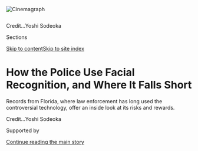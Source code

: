 <div id="app">

<div>

<div>

<div>

</div>

<div data-aria-hidden="false">

<div id="site-content" data-role="main">

<div>

<div class="css-1aor85t" style="opacity:0.000000001;z-index:-1;visibility:hidden">

<div class="css-1hqnpie">

<div class="css-epjblv">

<span class="css-17xtcya">[Technology](/section/technology)</span><span class="css-x15j1o">|</span><span class="css-fwqvlz">How
the Police Use Facial Recognition, and Where It Falls
Short</span>

</div>

<div class="css-k008qs">

<div class="css-1iwv8en">

<span class="css-18z7m18"></span>

<div>

</div>

</div>

<span class="css-1n6z4y">https://nyti.ms/2Nkhh6K</span>

<div class="css-1705lsu">

<div class="css-4xjgmj">

<div class="css-4skfbu" data-role="toolbar" data-aria-label="Social Media Share buttons, Save button, and Comments Panel with current comment count" data-testid="share-tools">

  - 
  - 
  - 
  - 
    
    <div class="css-6n7j50">
    
    </div>

  - 

</div>

</div>

</div>

</div>

</div>

</div>

<div id="NYT_TOP_BANNER_REGION" class="css-11qgg8s">

</div>

<div id="fullBleedHeaderContent">

<div class="css-n4ws9g">

<div class="sizeFull css-pvifa0">

<div class="css-14houu5" style="width:100%;overflow:hidden">

<div class="css-122y91a">

![Cinemagraph](https://static01.graylady3jvrrxbe.onion/images/2020/01/11/multimedia/11pinellas/00pinellas-superJumbo.jpg)

</div>

</div>

<span class="css-cnj6d5 e1z0qqy90" itemprop="copyrightHolder"><span class="css-1ly73wi e1tej78p0">Credit...</span><span>Yoshi
Sodeoka</span></span>

</div>

</div>

<div class="css-3z92zw">

<div class="css-6cn7ki">

<div class="NYTAppHideMasthead css-1bcu9v6 e1suatyy0">

<div class="section css-1o1qe8k e1suatyy2">

<div class="css-cu5p7t er09x8g0">

<div class="css-6n7j50">

</div>

<span class="css-1dv1kvn">Sections</span>

[Skip to content](#site-content)[Skip to site index](#site-index)

</div>

<div class="css-10698na e1huz5gh0">

</div>

</div>

</div>

<div class="css-1sojcmr ehdk2mb0">

# How the Police Use Facial Recognition, and Where It Falls Short

</div>

Records from Florida, where law enforcement has long used the
controversial technology, offer an inside look at its risks and
rewards.

</div>

</div>

<div class="css-nwzfg5 e1gnum310">

<span class="css-1f9pvn2 technology"></span><span class="css-cnj6d5 e1z0qqy90" itemprop="copyrightHolder"><span class="css-1ly73wi e1tej78p0">Credit...</span><span><span>Yoshi
Sodeoka</span></span></span>

</div>

<div id="sponsor-wrapper" class="css-1hyfx7x">

<div id="sponsor-slug" class="css-19vbshk">

Supported by

</div>

[Continue reading the main
story](#after-sponsor)

<div id="sponsor" class="ad sponsor-wrapper" style="text-align:center;height:100%;display:block">

</div>

<div id="after-sponsor">

</div>

</div>

<div class="css-1wx1auc e1gnum311">

<div class="css-18e8msd">

<div class="css-vp77d3 epjyd6m0">

<div class="css-1baulvz">

By [<span class="css-1baulvz last-byline" itemprop="name">Jennifer
Valentino-DeVries</span>](https://www.nytimes3xbfgragh.onion/by/jennifer-valentino-devries)

</div>

</div>

  - Jan. 12,
    2020

  - 
    
    <div class="css-4xjgmj">
    
    <div class="css-d8bdto" data-role="toolbar" data-aria-label="Social Media Share buttons, Save button, and Comments Panel with current comment count" data-testid="share-tools">
    
      - 
      - 
      - 
      - 
        
        <div class="css-6n7j50">
        
        </div>
    
      - 
    
    </div>
    
    </div>

</div>

</div>

</div>

<div class="section meteredContent css-1r7ky0e" name="articleBody" itemprop="articleBody">

<div class="css-1fanzo5 StoryBodyCompanionColumn">

<div class="css-53u6y8">

After a high-speed chase north of Orlando, Fla., sheriff’s deputies
punctured the tires of a stolen Dodge Magnum and brought it to a stop.
They arrested the driver, but couldn’t determine who he was. The man had
no identification card. He passed out after stuffing something into his
mouth. And his fingerprints, the deputies reported, appeared to have
been [chewed
off](https://www.documentcloud.org/documents/6581927-Seminolecountycarchase-Redacted.html).

So investigators turned to one of the oldest and largest facial
recognition systems in the country: a statewide program based in
Pinellas County, Fla., that began almost 20 years ago, when law
enforcement agencies were just starting to use the technology. Officers
ran a photo of the man through a huge database, found a likely match and
marked the 2017 case as one of the system’s more than 400 successful
“[outcomes](https://www.documentcloud.org/documents/6586379-FACESlist-Redacted.html)”
since 2014.

A review of these Florida records — the most comprehensive analysis of a
local law enforcement facial recognition system to date — offers a rare
look at the technology’s potential and its limitations.

Officials in Florida say that they query the system 4,600 times a month.
But the technology is no magic bullet: Only a small percentage of the
queries break open investigations of unknown suspects, the documents
indicate. The tool has been effective with clear images — identifying
recalcitrant detainees, people using fake IDs and photos from anonymous
social media accounts — but when investigators have tried to put a name
to a suspect glimpsed in grainy surveillance footage, it has produced
significantly fewer results.

</div>

</div>

<div class="css-1fanzo5 StoryBodyCompanionColumn">

<div class="css-53u6y8">

The Florida program also underscores concerns about new technologies’
potential to violate due process. The system operates with little
oversight, and its role in legal cases is not always disclosed to
defendants, records show. Although officials said investigators could
not rely on facial recognition results to make an arrest, documents
suggested that on occasion officers gathered no other evidence.

“It’s really being sold as this tool accurate enough to do all sorts of
crazy stuff,” said Clare Garvie, a senior associate at the Center on
Privacy and Technology at Georgetown Law. “It’s not there yet.”

Facial recognition has set off controversy in recent years, even as it
has become an everyday tool for unlocking cellphones and tagging photos
on social media. The industry has drawn in new players [like
Amazon](https://www.cnet.com/news/facial-recognition-overkill-how-deputies-solved-a-12-shoplifting-case/),
which has [courted police
departments](https://www.nytimes3xbfgragh.onion/2018/05/22/technology/amazon-facial-recognition.html),
and the technology is used by law enforcement in New York, Los Angeles,
Chicago and elsewhere, as well as by the F.B.I. and other federal
agencies. Data on such systems is scarce, but [a 2016
study](https://www.perpetuallineup.org/) found that half of American
adults were in a law enforcement facial recognition database.

Police officials [have
argued](https://www.nytimes3xbfgragh.onion/2019/06/09/opinion/facial-recognition-police-new-york-city.html)
that facial recognition [makes the public
safer](https://www.nytimes3xbfgragh.onion/2019/05/18/us/facial-recognition-police.html).
But a few cities, including San Francisco, have [barred law enforcement
from using the
tool](https://www.nytimes3xbfgragh.onion/2019/05/14/us/facial-recognition-ban-san-francisco.html),
amid concerns about privacy and false matches. Civil liberties advocates
warn of the pernicious uses of the technology, pointing to
[China](https://www.nytimes3xbfgragh.onion/2019/04/14/technology/china-surveillance-artificial-intelligence-racial-profiling.html),
where the government has deployed it as a [tool for authoritarian
control](https://www.nytimes3xbfgragh.onion/2019/12/17/technology/china-surveillance.html).

In Florida, facial recognition has long been part of daily policing. The
sheriff’s office in Pinellas County, on the west side of Tampa Bay,
wrangled federal money two decades ago to try the technology and now
serves as the de facto facial recognition service for the state. It
enables access to more than 30 million images, including driver’s
licenses, mug shots and juvenile booking photos.

</div>

</div>

<div class="css-1fanzo5 StoryBodyCompanionColumn">

<div class="css-53u6y8">

“People think this is something new,” the county sheriff, Bob Gualtieri,
said of facial recognition. “But what everybody is getting into now, we
did it a long time ago.”

## A Question of Due Process

Only one American court is known to have ruled on the use of facial
recognition by law enforcement, and it gave credence to the idea that a
defendant’s right to the information was limited.

[Willie Allen
Lynch](https://www.nydailynews.com/news/crime/50-crack-sale-florida-lead-facial-recognition-change-article-1.3888958)
was accused in 2015 of selling $50 worth of crack cocaine, after the
Pinellas facial recognition system suggested him as a likely match. Mr.
Lynch, who claimed he had been misidentified, sought the images of the
other possible matches; [a Florida appeals court
ruled](https://law.justia.com/cases/florida/first-district-court-of-appeal/2018/16-3290.html)
against it. He is serving an eight-year prison sentence.

Any technological findings presented as evidence are subject to analysis
through special hearings, but facial recognition results have never been
deemed reliable enough to stand up to such questioning. The results
still can play a significant role in investigations, though, without the
judicial scrutiny applied to more proven forensic technologies.

Laws and courts
[differ](https://law.justia.com/cases/new-jersey/appellate-division-published/1992/254-n-j-super-754-1.html)
by [state](http://fprints.nwlean.net/Brady.pdf) on what investigative
materials must be shared with the defense. This has led some law
enforcement officials to argue that they aren’t required to disclose the
use of facial recognition.

In some of the Florida cases The Times reviewed, the technology was not
mentioned in initial warrants or affidavits. Instead, detectives noted
“[investigative
means](https://www.documentcloud.org/documents/6586485-Kohlsshoplifting-Redacted.html)”
or an “[attempt to
identify](https://www.documentcloud.org/documents/6591394-PasadenaLiquors-Redacted.html)”
in court documents, while logging the matters as facial recognition wins
in the Pinellas County records. Defense lawyers said in interviews that
the use of facial recognition was sometimes mentioned later in the
discovery process, but not always.

Aimee Wyant, a senior assistant public defender in the judicial circuit
that includes Pinellas County, said defense lawyers should be provided
with all the information turned up in an investigation.

</div>

</div>

<div class="css-1fanzo5 StoryBodyCompanionColumn">

<div class="css-53u6y8">

“Once the cops find a suspect, they’re like a dog with a bone: That’s
their suspect,” she said. “So we’ve got to figure out where they got
that name to start.”

Law enforcement officials in Florida and elsewhere emphasized that
facial recognition should not be relied on to put anyone in jail. “No
one can be arrested on the basis of the computer match alone,” the New
York police commissioner, James O’Neill, [wrote in a June
op-ed](https://www.nytimes3xbfgragh.onion/2019/06/09/opinion/facial-recognition-police-new-york-city.html).

In most of the Florida cases The Times reviewed, investigators
[followed](https://www.documentcloud.org/documents/6591395-Armedrobbery-Redacted.html)
[similar](https://www.documentcloud.org/documents/6591396-Shoes-Redacted.html)
guidelines. But in a
[few](https://www.documentcloud.org/documents/6586485-Kohlsshoplifting-Redacted.html)
[instances](https://www.documentcloud.org/documents/6587265-Shoesshoplifting-Redacted.html),
court records suggest, facial recognition was the primary basis for an
arrest.

Last April, for example, a Tallahassee police officer investigating the
theft of an $80 cellphone obtained a store surveillance image and
received a likely match from the facial recognition system, according to
the Pinellas list. The investigator then “reviewed the surveillance
video and positively identified” the suspect, [she
wrote](https://www.documentcloud.org/documents/6586364-Targettheft-Redacted.html)
in a court document.

A police department spokeswoman suggested that this step provided a
check on the facial recognition system. “What we can’t do is just say,
‘Oh, it’s this guy,’ and not even look at it,” she said, adding that
in this instance “it was a very clear photo.” The case is proceeding.

## No More ‘Name Game’

Pinellas County’s Face Analysis Comparison & Examination System, or
FACES, was started with a $3.5 million federal grant arranged in 2000 by
Representative Bill Young, a Florida Republican who led the House
Appropriations Committee.

</div>

</div>

<div class="css-79elbk" data-testid="photoviewer-wrapper">

<div class="css-z3e15g" data-testid="photoviewer-wrapper-hidden">

</div>

<div class="css-1a48zt4 ehw59r15" data-testid="photoviewer-children">

![<span class="css-16f3y1r e13ogyst0" data-aria-hidden="true">Jake
Ruberto, a technical support specialist in the Pinellas County Sheriff’s
Office, demonstrating the facial recognition
system.</span><span class="css-cnj6d5 e1z0qqy90" itemprop="copyrightHolder"><span class="css-1ly73wi e1tej78p0">Credit...</span><span>Zack
Wittman for The New York
Times</span></span>](https://static01.graylady3jvrrxbe.onion/images/2020/01/10/business/00Pinellas-2/merlin_166142886_d3380cf4-fa71-4f87-810b-da6c0cce5f34-articleLarge.jpg?quality=75&auto=webp&disable=upscale)

</div>

</div>

<div class="css-1fanzo5 StoryBodyCompanionColumn">

<div class="css-53u6y8">

Earlier tests with law enforcement agencies elsewhere had produced
meager results, including systems in California that had [led to one
arrest in four
years](https://www.nytimes3xbfgragh.onion/2001/05/03/technology/those-dimples-may-be-digits.html).<span class="css-8l6xbc evw5hdy0">
</span>Still, the potential was tantalizing. Pinellas’s first planned
use for facial recognition was in the local jail’s mug shot system.
After Sept. 11, the program was expanded to include the airport.
Eventually, sheriff’s deputies were able to upload photos taken with
digital cameras while on patrol.

</div>

</div>

<div class="css-1fanzo5 StoryBodyCompanionColumn">

<div class="css-53u6y8">

The program received more than $15 million in federal grants until 2014,
when the county took over the annual maintenance costs, now about
$100,000 a year, the sheriff’s office said.

The first arrest attributed to the Florida program came in 2004, after a
woman who was wanted on a probation violation gave deputies a false
name, local [news outlets
reported](https://www.orlandosentinel.com/news/os-xpm-2004-09-15-0409150165-story.html).

The number of arrests ticked up as the system spread across the state
and the pool of images grew to include the driver’s license system. By
2009, the sheriff’s office had credited it with nearly 500 arrests.
[By 2013](https://www.washingtonpost.com/business/technology/state-photo-id-databases-become-troves-for-police/2013/06/16/6f014bd4-ced5-11e2-8845-d970ccb04497_story.html),
the number was approaching 1,000. Details on only a small number of
cases were disclosed publicly.

The latest list, of more than 400 successes since 2014, which The Times
obtained after a records request, is flawed: Not all successful
identifications are logged, and questionable or negative results are not
recorded. Still, together with related court documents — records were
readily available for about half the cases — the list offers insights
into which crimes facial recognition is best suited to help solve:
shoplifting, [check
forgery](https://www.documentcloud.org/documents/6591405-Forgery-Redacted.html),
ID fraud.

In case after case on the list, officers were seeking [ID
checks](https://www.documentcloud.org/documents/6591397-Falsename-Redacted.html).
“We call it the name game,” Sheriff Gualtieri said. “We stop somebody on
the street, and they say, ‘My name is John Doe and I don’t have any
identification.’”

In about three dozen court cases, facial recognition was crucial despite
being used with poorer-quality images. Nearly 20 of these involved minor
theft; **** others were more significant**.**

</div>

</div>

<div class="css-1fanzo5 StoryBodyCompanionColumn">

<div class="css-53u6y8">

After [a 2017 armed
robbery](https://www.tampabay.com/news/publicsafety/crime/deputies-brandon-man-faces-charges-after-robbing-victim-at-an-atm-at/2314761/)
at an A.T.M. in nearby Hillsborough County, the Pinellas records show,
investigators used facial recognition to identify a suspect. They showed
the A.T.M. surveillance video to his girlfriend, who confirmed it was
him, according to [an
affidavit](https://www.documentcloud.org/documents/6587337-ATMcase-Redacted.html).
He pleaded
guilty.

</div>

</div>

<div class="css-79elbk" data-testid="photoviewer-wrapper">

<div class="css-z3e15g" data-testid="photoviewer-wrapper-hidden">

</div>

<div class="css-1a48zt4 ehw59r15" data-testid="photoviewer-children">

<div class="css-1xdhyk6 erfvjey0">

<span class="css-1ly73wi e1tej78p0">Image</span>

<div class="css-zjzyr8">

<div data-testid="lazyimage-container" style="height:275.82222222222225px">

</div>

</div>

</div>

<span class="css-16f3y1r e13ogyst0" data-aria-hidden="true">Investigators
in Florida used facial recognition software on an A.T.M. surveillance
video to identify a robbery suspect in 2017, according to the Pinellas
County
records.</span><span class="css-cnj6d5 e1z0qqy90" itemprop="copyrightHolder"><span class="css-1ly73wi e1tej78p0">Credit...</span><span>Hillsborough
County Sheriff’s Office</span></span>

</div>

</div>

<div class="css-1fanzo5 StoryBodyCompanionColumn">

<div class="css-53u6y8">

Instances of violent crime in which the system was helpful — such as the
F.B.I.’s tracking [a
fugitive](https://www.bostonglobe.com/metro/2016/06/16/after-years-run-dorchester-man-arrested/Gpv7i9fJEP9pMNn00sQn4I/story.html)
accused of child rape — typically involved not surveillance images but
people with fake IDs or aliases.

In nearly 20 of the instances on the Pinellas list, investigators were
trying to identify people who could not identify themselves, including
Alzheimer’s patients and murder victims. The sheriff’s office said the
technology was also sometimes used to help identify witnesses.

The most cutting-edge applications of facial recognition in the area —
at the airport, for instance — never showed significant results and were
scrapped.

“For me it was a bridge too far and too Big Brother-ish,” Sheriff
Gualtieri said.

## Garbage in, Garbage Out

“It comes down to image quality,” said Jake Ruberto, a technical support
specialist in the Pinellas County Sheriff’s Office who helps run the
facial recognition program. “If you put garbage into the system, you’re
going to get garbage back.”

The software for FACES is developed by Idemia, a France-based company
whose prototype algorithms did well in several [recent
tests](https://www.nist.gov/system/files/documents/2019/09/11/nistir_8271_20190911.pdf)
by the National Institute of Standards and Technology.

</div>

</div>

<div class="css-1fanzo5 StoryBodyCompanionColumn">

<div class="css-53u6y8">

But the systems used by law enforcement agencies don’t always have the
latest algorithms; Pinellas’s, for example, was last overhauled in 2014,
although the county has been evaluating other, more recent, products.
Idemia declined to comment on it.

The gains in quality of the best facial recognition technology in recent
years have been astounding. In government tests, facial recognition
algorithms compared photos with a database of 1.6 million mug shots. In
2010, the error rate was just under 8 percent in ideal conditions — good
lighting and high-resolution, front-facing photos. In 2018, it was 0.3
percent. But in surveillance situations, law enforcement hasn’t been
able to count on that level of reliability.

Perhaps the biggest controversy in facial recognition has been its
uneven performance with people of different races. The findings of
[government
tests](https://nvlpubs.nist.gov/nistpubs/ir/2019/NIST.IR.8280.pdf)
released in December show that the type of facial recognition used in
police investigations tends to produce more false positive results when
evaluating images of black women. Law enforcement officials in Florida
said the technology’s performance was not a sign that it somehow
harbored racial prejudice.

Officials in Pinellas and elsewhere also stressed the role of human
review. But [tests using passport
images](https://journals.plos.org/plosone/article?id=10.1371/journal.pone.0139827)
have shown that human reviewers also have trouble identifying the
correct person on a list of similar-looking facial recognition results.
In those experiments, passport-system employees chose wrong about half
the time.

Poorer-quality images are known to contribute to mismatches, and dim
lighting, faces turned at an angle, or minimal disguises such as
baseball caps or sunglasses can hamper accuracy.

In China, law enforcement tries to get around this problem by installing
intrusive high-definition cameras with bright lights at face level, and
by tying facial recognition systems to other technology that scans
cellphones in an area. If a face and a phone are detected in the same
place, the system becomes more confident in a match, a Times
[investigation](https://www.nytimes3xbfgragh.onion/2019/12/17/technology/china-surveillance.html)
found.

In countries with stronger civil liberties laws, the shortcomings of
facial recognition have proved problematic, particularly for systems
intended to [spot criminals in a
crowd](https://www.orlandoweekly.com/Blogs/archives/2019/07/18/orlando-cancels-amazon-rekognition-capping-15-months-of-glitches-and-controversy).<span class="css-8l6xbc evw5hdy0">
</span>[A study of one such
program](https://48ba3m4eh2bf2sksp43rq8kk-wpengine.netdna-ssl.com/wp-content/uploads/2019/07/London-Met-Police-Trial-of-Facial-Recognition-Tech-Report.pdf)
in London, which has an extensive network of CCTV cameras, found that of
the 42 matches the tool suggested during tests, only eight were
verifiably correct.

Current and former Pinellas County officials said they weren’t
surprised. “If you’re going to get into bank robberies and convenience
store robberies, no — no, it doesn’t work that well,” said Jim Main, who
handled technical aspects of the facial recognition program for the
sheriff’s office until he retired in 2014. “You can’t ask, like: ‘Please
stop for a second. Let me get your photo.’”

Kitty Bennett contributed research.

</div>

</div>

</div>

<div>

</div>

<div>

</div>

<div>

</div>

<div>

<div id="bottom-wrapper" class="css-1ede5it">

<div id="bottom-slug" class="css-l9onyx">

Advertisement

</div>

[Continue reading the main
story](#after-bottom)

<div id="bottom" class="ad bottom-wrapper" style="text-align:center;height:100%;display:block;min-height:90px">

</div>

<div id="after-bottom">

</div>

</div>

</div>

</div>

</div>

## Site Index

<div>

</div>

## Site Information Navigation

  - [© <span>2020</span> <span>The New York Times
    Company</span>](https://help.nytimes3xbfgragh.onion/hc/en-us/articles/115014792127-Copyright-notice)

<!-- end list -->

  - [NYTCo](https://www.nytco.com/)
  - [Contact
    Us](https://help.nytimes3xbfgragh.onion/hc/en-us/articles/115015385887-Contact-Us)
  - [Work with us](https://www.nytco.com/careers/)
  - [Advertise](https://nytmediakit.com/)
  - [T Brand Studio](http://www.tbrandstudio.com/)
  - [Your Ad
    Choices](https://www.nytimes3xbfgragh.onion/privacy/cookie-policy#how-do-i-manage-trackers)
  - [Privacy](https://www.nytimes3xbfgragh.onion/privacy)
  - [Terms of
    Service](https://help.nytimes3xbfgragh.onion/hc/en-us/articles/115014893428-Terms-of-service)
  - [Terms of
    Sale](https://help.nytimes3xbfgragh.onion/hc/en-us/articles/115014893968-Terms-of-sale)
  - [Site
    Map](https://spiderbites.nytimes3xbfgragh.onion)
  - [Help](https://help.nytimes3xbfgragh.onion/hc/en-us)
  - [Subscriptions](https://www.nytimes3xbfgragh.onion/subscription?campaignId=37WXW)

</div>

</div>

</div>

</div>
